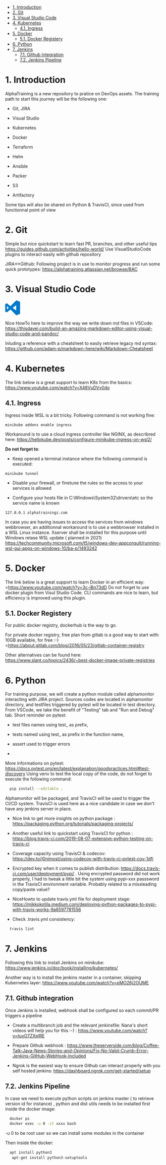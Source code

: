 
<!-- TOC -->

- [1. Introduction](#1-introduction)
- [2. Git](#2-git)
- [3. Visual Studio Code](#3-visual-studio-code)
- [4. Kubernetes](#4-kubernetes)
  - [4.1. Ingress](#41-ingress)
- [5. Docker](#5-docker)
  - [5.1. Docker Registery](#51-docker-registery)
- [6. Python](#6-python)
- [7. Jenkins](#7-jenkins)
  - [7.1. Github integration](#71-github-integration)
  - [7.2. Jenkins Pipeline](#72-jenkins-pipeline)

<!-- /TOC -->

# 1. Introduction

AlphaTraining is a new repository to pratice on DevOps assets.
The training path to start this journey will be the following one:

- Git, JIRA

- Visual Studio

- Kubernetes

- Docker

- Terraform

- Helm

- Ansible

- Packer

- S3

- Artifactory

Some tips will also be shared on Python & TravisCI, since used from functionnal point of view
  
# 2. Git

  Simple but nice quickstart to learn fast PR, branches, and other useful tips
  <https://guides.github.com/activities/hello-world/>
  Use VisualStudioCode plugins to interact easily with github repository

  JIRA<->Github: Following project is in use to monitor progress and run some quick prototypes:
  <https://alphatraining.atlassian.net/browse/BAC>
  
# 3. Visual Studio Code

![alt text][logo]

[logo]: ./visualstudio/vstudio48.png "VisualStudioCode"

Nice HowTo here to improve the way we write down md files in VSCode: <https://thisdavej.com/build-an-amazing-markdown-editor-using-visual-studio-code-and-pandoc/>

Inluding a reference with a cheatsheet to easily retrieve legacy md syntax:
<https://github.com/adam-p/markdown-here/wiki/Markdown-Cheatsheet>

# 4. Kubernetes

The link below is a great support to learn K8s from the basics:
<https://www.youtube.com/watch?v=X48VuDVv0do>

## 4.1. Ingress

Ingress inside WSL is a bit tricky.
Following command is not working fine:

```kubernetes
minikube addons enable ingress
```

Workaround is to use a cloud ingress controller like NGINX, as describred here:
<https://hellokube.dev/posts/configure-minikube-ingress-on-wsl2/>

**Do not forget to**:

- Keep opened a terminal instance where the following command is executed:

```kubernetes
minikube tunnel
```

- Disable your firewall, or finetune the rules so the access to your services is allowed

- Configure your hosts file in C:\Windows\System32\drivers\etc  so the service name is known

```hostfile
127.0.0.1 alphatrainingz.com
```

In case you are having issues to access the services from windows webbrowser, an additionnal workaround is to use a webbrowser installed in a WSL Linux instance. Xserver shall be installed for this purpose until Windows relase WSL update ( planned in 2021)
<https://techcommunity.microsoft.com/t5/windows-dev-appconsult/running-wsl-gui-apps-on-windows-10/ba-p/1493242>

# 5. Docker

The link below is a great support to learn Docker in an efficient way:
<<https://www.youtube.com/watch?v=3c-iBn73dD>
Do not forget to use docker plugin from Visul Studio Code. CLI commands are nice to learn, but efficiency is improved using this plugin.

## 5.1. Docker Registery

For public docker registry, dockerhub is the way to go.

For private docker registry, free plan from gitlab is a good way to start with: 10GB available, for free :-)
<<https://about.gitlab.com/blog/2016/05/23/gitlab-container-registry>

Other alternatives can be found here:
<https://www.slant.co/topics/2436/~best-docker-image-private-registries>

# 6. Python

For training purpose, we will create a python module called alphamonitor interacting with JIRA project.
Sources codes are located in alphamonitor directory, and testfiles triggered by pytest will be located in test directory.
From VSCode, we take the benefit of "Testing" tab and "Run and Debug" tab.
Short reminder on pytest:

- test files names using test_ as prefix,
- tests named using test_ as prefix in the function name,
- assert used to trigger errors

-
More informations on pytest: <https://docs.pytest.org/en/latest/explanation/goodpractices.html#test-discovery>
Using venv to test the local copy of the code, do not forget to execute the following command:
  
```bash
  pip install --editable .
```

Alphamonitor will be packaged, and TravisCI will be used to trigger the CI/CD system. TravisCI is used here as a nice candidate in case we don't have any jenkins server in place.

- Nice link to get more insights on python package : <https://packaging.python.org/tutorials/packaging-projects/>
- Another useful link to quickstart using TravisCI for python : <https://blog.travis-ci.com/2019-08-07-extensive-python-testing-on-travis-ci>
- Coverage capacity using TravisCI & codecov: <https://dev.to/j0nimost/using-codecov-with-travis-ci-pytest-cov-1dfj>

- Encrypted key when it comes to publish distribution: <https://docs.travis-ci.com/user/deployment/pypi/>  . Using encrypted password did not work properly, I had to tweak a little bit the system using pypi-xxx passsword in the TravisCI environment variable. Probably related to a missleading copy/paste value? 
- NiceHowto to update travis.yml file for deployment stage: <https://mikkokotila.medium.com/deploying-python-packages-to-pypi-with-travis-works-9a6597781556>
- Check .travis.yml consistency:

```bash
  travis lint
```


# 7. Jenkins

Following this link to install Jenkins on minikube: <https://www.jenkins.io/doc/book/installing/kubernetes/>

Another way is to install the jenkins master in a container, skipping Kubernetes layer: <https://www.youtube.com/watch?v=pMO26j2OUME>


## 7.1. Github integration
Once Jenkins is installed, webhook shall be configured so each commit/PR triggers a pipeline

* Create a multibranch job and the relevant jenkinsfile: Nana's short videos will help you for this :-) : <https://www.youtube.com/watch?v=tuxO7ZXplRE>

* Prepare Github webhook : <https://www.theserverside.com/blog/Coffee-Talk-Java-News-Stories-and-Opinions/Fix-No-Valid-Crumb-Error-Jenkins-GitHub-WebHook-Included>
*  Ngrok is the easiest way to ensure Github can interact properly with you self hosted jenkins: <https://dashboard.ngrok.com/get-started/setup>


## 7.2. Jenkins Pipeline

In case we need to execute python scripts on jenkins master ( to retrieve version id for instance) , python and dist utils needs to be installed first inside the docker image:

```bash
  docker ps
  docker exec -u 0 -it xxxx bash 
```

-u 0 to be root user so we can install some modules in the container

Then inside the docker:

```bash
  apt install python3
   apt-get install python3-setuptools
```

